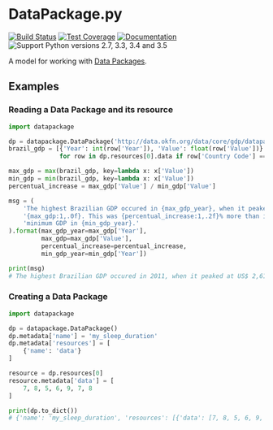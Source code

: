 # DataPackage.py

[![Build Status](https://travis-ci.org/okfn/datapackage-py.svg)](https://travis-ci.org/okfn/datapackage-py)
[![Test Coverage](https://coveralls.io/repos/okfn/datapackage-py/badge.svg?branch=master&service=github)](https://coveralls.io/github/okfn/datapackage-py)
[![Documentation](https://readthedocs.org/projects/datapackagepy/badge/?version=latest)](https://datapackagepy.readthedocs.org/en/latest/)
![Support Python versions 2.7, 3.3, 3.4 and 3.5](https://img.shields.io/badge/python-2.7%2C%203.3%2C%203.4%2C%203.5-blue.svg)

A model for working with [Data Packages].

  [Data Packages]: http://dataprotocols.org/data-packages/

## Examples


### Reading a Data Package and its resource

```python
import datapackage

dp = datapackage.DataPackage('http://data.okfn.org/data/core/gdp/datapackage.json')
brazil_gdp = [{'Year': int(row['Year']), 'Value': float(row['Value'])}
              for row in dp.resources[0].data if row['Country Code'] == 'BRA']

max_gdp = max(brazil_gdp, key=lambda x: x['Value'])
min_gdp = min(brazil_gdp, key=lambda x: x['Value'])
percentual_increase = max_gdp['Value'] / min_gdp['Value']

msg = (
    'The highest Brazilian GDP occured in {max_gdp_year}, when it peaked at US$ '
    '{max_gdp:1,.0f}. This was {percentual_increase:1,.2f}% more than its '
    'minimum GDP in {min_gdp_year}.'
).format(max_gdp_year=max_gdp['Year'],
         max_gdp=max_gdp['Value'],
         percentual_increase=percentual_increase,
         min_gdp_year=min_gdp['Year'])

print(msg)
# The highest Brazilian GDP occured in 2011, when it peaked at US$ 2,615,189,973,181. This was 172.44% more than its minimum GDP in 1960.
```

### Creating a Data Package

```python
import datapackage

dp = datapackage.DataPackage()
dp.metadata['name'] = 'my_sleep_duration'
dp.metadata['resources'] = [
    {'name': 'data'}
]

resource = dp.resources[0]
resource.metadata['data'] = [
    7, 8, 5, 6, 9, 7, 8
]

print(dp.to_dict())
# {'name': 'my_sleep_duration', 'resources': [{'data': [7, 8, 5, 6, 9, 7, 8], 'name': 'data'}]}
```
